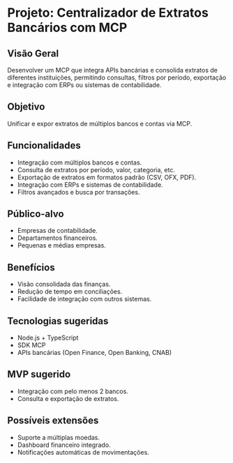 # Projeto: Centralizador de Extratos Bancários com MCP

## Visão Geral
Desenvolver um MCP que integra APIs bancárias e consolida extratos de diferentes instituições, permitindo consultas, filtros por período, exportação e integração com ERPs ou sistemas de contabilidade.

## Objetivo
Unificar e expor extratos de múltiplos bancos e contas via MCP.

## Funcionalidades
- Integração com múltiplos bancos e contas.
- Consulta de extratos por período, valor, categoria, etc.
- Exportação de extratos em formatos padrão (CSV, OFX, PDF).
- Integração com ERPs e sistemas de contabilidade.
- Filtros avançados e busca por transações.

## Público-alvo
- Empresas de contabilidade.
- Departamentos financeiros.
- Pequenas e médias empresas.

## Benefícios
- Visão consolidada das finanças.
- Redução de tempo em conciliações.
- Facilidade de integração com outros sistemas.

## Tecnologias sugeridas
- Node.js + TypeScript
- SDK MCP
- APIs bancárias (Open Finance, Open Banking, CNAB)

## MVP sugerido
- Integração com pelo menos 2 bancos.
- Consulta e exportação de extratos.

## Possíveis extensões
- Suporte a múltiplas moedas.
- Dashboard financeiro integrado.
- Notificações automáticas de movimentações. 